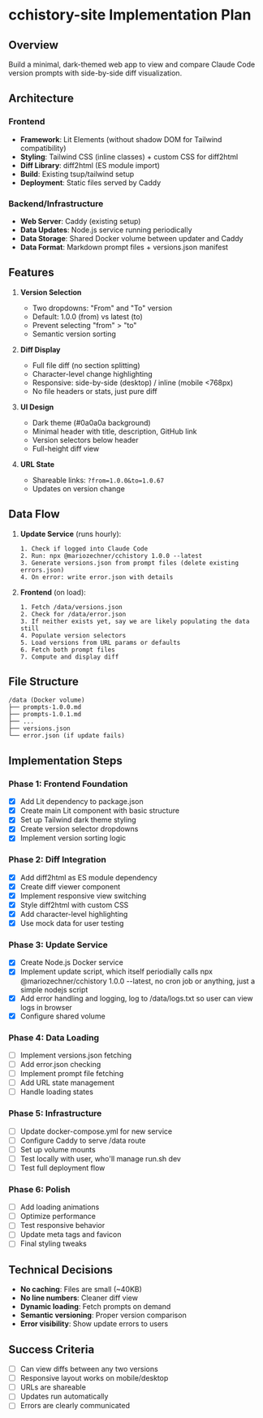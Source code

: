 # cchistory-site Implementation Plan

## Overview
Build a minimal, dark-themed web app to view and compare Claude Code version prompts with side-by-side diff visualization.

## Architecture

### Frontend
- **Framework**: Lit Elements (without shadow DOM for Tailwind compatibility)
- **Styling**: Tailwind CSS (inline classes) + custom CSS for diff2html
- **Diff Library**: diff2html (ES module import)
- **Build**: Existing tsup/tailwind setup
- **Deployment**: Static files served by Caddy

### Backend/Infrastructure
- **Web Server**: Caddy (existing setup)
- **Data Updates**: Node.js service running periodically
- **Data Storage**: Shared Docker volume between updater and Caddy
- **Data Format**: Markdown prompt files + versions.json manifest

## Features

1. **Version Selection**
   - Two dropdowns: "From" and "To" version
   - Default: 1.0.0 (from) vs latest (to)
   - Prevent selecting "from" > "to"
   - Semantic version sorting

2. **Diff Display**
   - Full file diff (no section splitting)
   - Character-level change highlighting
   - Responsive: side-by-side (desktop) / inline (mobile <768px)
   - No file headers or stats, just pure diff

3. **UI Design**
   - Dark theme (#0a0a0a background)
   - Minimal header with title, description, GitHub link
   - Version selectors below header
   - Full-height diff view

4. **URL State**
   - Shareable links: `?from=1.0.0&to=1.0.67`
   - Updates on version change

## Data Flow

1. **Update Service** (runs hourly):
   ```
   1. Check if logged into Claude Code
   2. Run: npx @mariozechner/cchistory 1.0.0 --latest
   3. Generate versions.json from prompt files (delete existing errors.json)
   4. On error: write error.json with details
   ```

2. **Frontend** (on load):
   ```
   1. Fetch /data/versions.json
   2. Check for /data/error.json
   3. If neither exists yet, say we are likely populating the data still
   4. Populate version selectors
   5. Load versions from URL params or defaults
   6. Fetch both prompt files
   7. Compute and display diff
   ```

## File Structure

```
/data (Docker volume)
├── prompts-1.0.0.md
├── prompts-1.0.1.md
├── ...
├── versions.json
└── error.json (if update fails)
```

## Implementation Steps

### Phase 1: Frontend Foundation
- [x] Add Lit dependency to package.json
- [x] Create main Lit component with basic structure
- [x] Set up Tailwind dark theme styling
- [x] Create version selector dropdowns
- [x] Implement version sorting logic

### Phase 2: Diff Integration
- [x] Add diff2html as ES module dependency
- [x] Create diff viewer component
- [x] Implement responsive view switching
- [x] Style diff2html with custom CSS
- [x] Add character-level highlighting
- [x] Use mock data for user testing

### Phase 3: Update Service
- [x] Create Node.js Docker service
- [x] Implement update script, which itself periodially calls  npx @mariozechner/cchistory 1.0.0 --latest, no cron job or anything, just a simple nodejs script
- [x] Add error handling and logging, log to /data/logs.txt so user can view logs in browser
- [x] Configure shared volume

### Phase 4: Data Loading
- [ ] Implement versions.json fetching
- [ ] Add error.json checking
- [ ] Implement prompt file fetching
- [ ] Add URL state management
- [ ] Handle loading states

### Phase 5: Infrastructure
- [ ] Update docker-compose.yml for new service
- [ ] Configure Caddy to serve /data route
- [ ] Set up volume mounts
- [ ] Test locally with user, who'll manage run.sh dev
- [ ] Test full deployment flow

### Phase 6: Polish
- [ ] Add loading animations
- [ ] Optimize performance
- [ ] Test responsive behavior
- [ ] Update meta tags and favicon
- [ ] Final styling tweaks

## Technical Decisions

- **No caching**: Files are small (~40KB)
- **No line numbers**: Cleaner diff view
- **Dynamic loading**: Fetch prompts on demand
- **Semantic versioning**: Proper version comparison
- **Error visibility**: Show update errors to users

## Success Criteria

- [ ] Can view diffs between any two versions
- [ ] Responsive layout works on mobile/desktop
- [ ] URLs are shareable
- [ ] Updates run automatically
- [ ] Errors are clearly communicated
